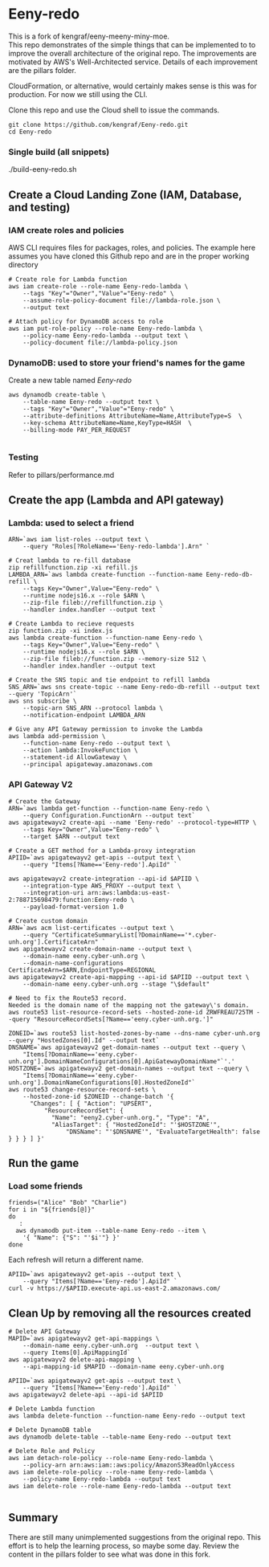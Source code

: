 # Eeny-redo

This is a fork of kengraf/eeny-meeny-miny-moe.  
This repo demonstrates of the simple things that can be implemented to to improve the overall architecture of the original repo.
The improvements are motivated by AWS's Well-Architected service.  Details of each improvement are the pillars folder.

CloudFormation, or alternative, would certainly makes sense is this was for production.  For now we still using the CLI.

Clone this repo and use the Cloud shell to issue the commands.
```
git clone https://github.com/kengraf/Eeny-redo.git
cd Eeny-redo
```
### Single build (all snippets)
./build-eeny-redo.sh

## Create a Cloud Landing Zone (IAM, Database, and testing)

### IAM create roles and policies
AWS CLI requires files for packages, roles, and policies.  The example here assumes you have cloned this Github repo and are in the proper working directory

```
# Create role for Lambda function
aws iam create-role --role-name Eeny-redo-lambda \
    --tags "Key"="Owner","Value"="Eeny-redo" \
    --assume-role-policy-document file://lambda-role.json \
    --output text
  
# Attach policy for DynamoDB access to role
aws iam put-role-policy --role-name Eeny-redo-lambda \
    --policy-name Eeny-redo-lambda --output text \
    --policy-document file://lambda-policy.json  

```

### DynamoDB: used to store your friend\'s names for the game 
Create a new table named *Eeny-redo*
```
aws dynamodb create-table \
    --table-name Eeny-redo --output text \
    --tags "Key"="Owner","Value"="Eeny-redo" \
    --attribute-definitions AttributeName=Name,AttributeType=S  \
    --key-schema AttributeName=Name,KeyType=HASH  \
    --billing-mode PAY_PER_REQUEST  
      
```

### Testing
Refer to pillars/performance.md

## Create the app (Lambda and API gateway)
### Lambda: used to select a friend
```
ARN=`aws iam list-roles --output text \
    --query "Roles[?RoleName=='Eeny-redo-lambda'].Arn" `  

# Creat lambda to re-fill database
zip refillfunction.zip -xi refill.js
LAMBDA_ARN=`aws lambda create-function --function-name Eeny-redo-db-refill \
    --tags Key="Owner",Value="Eeny-redo" \
    --runtime nodejs16.x --role $ARN \
    --zip-file fileb://refillfunction.zip \
    --handler index.handler --output text `   

# Create Lambda to recieve requests
zip function.zip -xi index.js
aws lambda create-function --function-name Eeny-redo \
    --tags Key="Owner",Value="Eeny-redo" \
    --runtime nodejs16.x --role $ARN \
    --zip-file fileb://function.zip --memory-size 512 \
    --handler index.handler --output text   

# Create the SNS topic and tie endpoint to refill lambda
SNS_ARN=`aws sns create-topic --name Eeny-redo-db-refill --output text --query 'TopicArn'`
aws sns subscribe \
    --topic-arn SNS_ARN --protocol lambda \
    --notification-endpoint LAMBDA_ARN

# Give any API Gateway permission to invoke the Lambda
aws lambda add-permission \
    --function-name Eeny-redo --output text \
    --action lambda:InvokeFunction \
    --statement-id AllowGateway \
    --principal apigateway.amazonaws.com  

```
### API Gateway V2
```
# Create the Gateway
ARN=`aws lambda get-function --function-name Eeny-redo \
    --query Configuration.FunctionArn --output text`
aws apigatewayv2 create-api --name 'Eeny-redo' --protocol-type=HTTP \
    --tags Key="Owner",Value="Eeny-redo" \
    --target $ARN --output text

# Create a GET method for a Lambda-proxy integration
APIID=`aws apigatewayv2 get-apis --output text \
    --query "Items[?Name=='Eeny-redo'].ApiId" `
    
aws apigatewayv2 create-integration --api-id $APIID \
    --integration-type AWS_PROXY --output text \
    --integration-uri arn:aws:lambda:us-east-2:788715698479:function:Eeny-redo \
    --payload-format-version 1.0

# Create custom domain
ARN=`aws acm list-certificates --output text \
    --query "CertificateSummaryList[?DomainName=='*.cyber-unh.org'].CertificateArn" `
aws apigatewayv2 create-domain-name --output text \
    --domain-name eeny.cyber-unh.org \
    --domain-name-configurations CertificateArn=$ARN,EndpointType=REGIONAL
aws apigatewayv2 create-api-mapping --api-id $APIID --output text \
    --domain-name eeny.cyber-unh.org --stage "\$default"

# Need to fix the Route53 record.
Needed is the domain name of the mapping not the gateway\'s domain.
aws route53 list-resource-record-sets --hosted-zone-id ZRWFREAU725TM --query "ResourceRecordSets[?Name=='eeny.cyber-unh.org.']"

ZONEID=`aws route53 list-hosted-zones-by-name --dns-name cyber-unh.org --query "HostedZones[0].Id" --output text`
DNSNAME=`aws apigatewayv2 get-domain-names --output text --query \
    "Items[?DomainName=='eeny.cyber-unh.org'].DomainNameConfigurations[0].ApiGatewayDomainName"`'.'
HOSTZONE=`aws apigatewayv2 get-domain-names --output text --query \
    "Items[?DomainName=='eeny.cyber-unh.org'].DomainNameConfigurations[0].HostedZoneId"`
aws route53 change-resource-record-sets \
    --hosted-zone-id $ZONEID --change-batch '{
      "Changes": [ { "Action": "UPSERT",
          "ResourceRecordSet": {
            "Name": "eeny2.cyber-unh.org.", "Type": "A",
            "AliasTarget": { "HostedZoneId": "'$HOSTZONE'",
                "DNSName": "'$DNSNAME'", "EvaluateTargetHealth": false } } } ] }'  

```
## Run the game
### Load some friends
```
friends=("Alice" "Bob" "Charlie")
for i in "${friends[@]}"
do
   : 
  aws dynamodb put-item --table-name Eeny-redo --item \
    '{ "Name": {"S": "'$i'"} }' 
done

```
Each refresh will return a different name.
```
APIID=`aws apigatewayv2 get-apis --output text \
    --query "Items[?Name=='Eeny-redo'].ApiId" `
curl -v https://$APIID.execute-api.us-east-2.amazonaws.com/

```

## Clean Up by removing all the resources created
```
# Delete API Gateway
MAPID=`aws apigatewayv2 get-api-mappings \
    --domain-name eeny.cyber-unh.org  --output text \
    --query Items[0].ApiMappingId`
aws apigatewayv2 delete-api-mapping \
    --api-mapping-id $MAPID --domain-name eeny.cyber-unh.org

APIID=`aws apigatewayv2 get-apis --output text \
    --query "Items[?Name=='Eeny-redo'].ApiId" `
aws apigatewayv2 delete-api --api-id $APIID

# Delete Lambda function
aws lambda delete-function --function-name Eeny-redo --output text

# Delete DynamoDB table
aws dynamodb delete-table --table-name Eeny-redo --output text

# Delete Role and Policy
aws iam detach-role-policy --role-name Eeny-redo-lambda \
    --policy-arn arn:aws:iam::aws:policy/AmazonS3ReadOnlyAccess
aws iam delete-role-policy --role-name Eeny-redo-lambda \
    --policy-name Eeny-redo-lambda --output text
aws iam delete-role --role-name Eeny-redo-lambda --output text  
  
```

## Summary
There are still many unimplemented suggestions from the original repo.  This effort is to help the learning process, so maybe some day.  Review the content in the pillars folder to see what was done in this fork.
